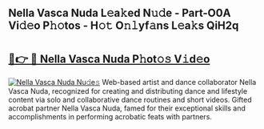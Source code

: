 ## Nella Vasca Nuda L𝚎a𝚔ed N𝚞𝚍e - Part-O0A Vi𝚍𝚎o P𝚑𝚘tos - H𝚘𝚝 O𝚗𝚕yf𝚊ns L𝚎a𝚔s QiH2q

# <h2><a href="http://kf2vdy0.oniu.top/?m=Nella+Vasca+Nuda">🔗👉 🔴 Nella Vasca Nuda P𝚑ot𝚘𝚜 V𝚒d𝚎o</a></h2>

[![Nella Vasca Nuda Nu𝚍e𝚜](https://i.imgur.com/0qMVB7G.gif)](http://kf2vdy0.oniu.top/?m=Nella+Vasca+Nuda)
Web-based artist and dance collaborator Nella Vasca Nuda, recognized for creating and distributing dance and lifestyle content via solo and collaborative dance routines and short videos. Gifted acrobat partner Nella Vasca Nuda, famed for their exceptional skills and accomplishments in performing acrobatic feats with partners.  
